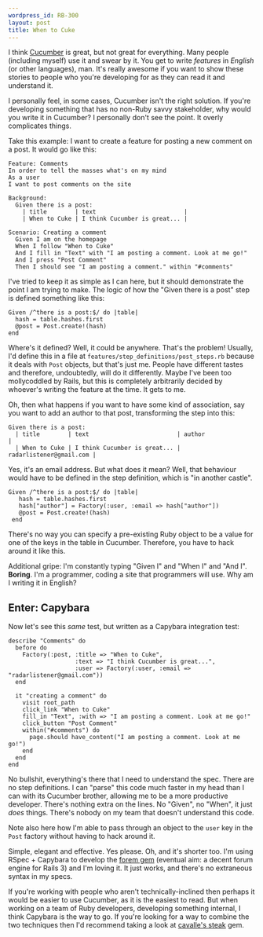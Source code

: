 ```yaml
--- 
wordpress_id: RB-300
layout: post
title: When to Cuke
---
```


I think <a href='http://github.com/aslakhellesoy/cucumber'>Cucumber</a> is great, but not great for everything. Many people (including myself) use it and swear by it. You get to write <em>features</em> in <em>English</em> (or other languages), man. It's really awesome if you want to show these stories to people who you're developing for as they can read it and understand it.

I personally feel, in some cases, Cucumber isn't the right solution. If you're developing something that has no non-Ruby savvy stakeholder, why would you write it in Cucumber? I personally don't see the point. It overly complicates things.

Take this example: I want to create a feature for posting a new comment on a post. It would go like this:

    Feature: Comments
    In order to tell the masses what's on my mind
    As a user
    I want to post comments on the site
    
    Background:
      Given there is a post:
        | title        | text                         |
        | When to Cuke | I think Cucumber is great... |

    Scenario: Creating a comment
      Given I am on the homepage
      When I follow "When to Cuke"
      And I fill in "Text" with "I am posting a comment. Look at me go!"
      And I press "Post Comment"
      Then I should see "I am posting a comment." within "#comments"
      
I've tried to keep it as simple as I can here, but it should demonstrate the point I am trying to make. The logic of how the "Given there is a post" step is defined something like this:

    Given /^there is a post:$/ do |table|
      hash = table.hashes.first
      @post = Post.create!(hash)
    end

Where's it defined? Well, it could be anywhere. That's the problem! Usually, I'd define this in a file at `features/step_definitions/post_steps.rb` because it deals with `Post` objects, but that's just me. People have different tastes and therefore, undoubtedly, will do it differently. Maybe I've been too mollycoddled by Rails, but this is completely arbitrarily decided by whoever's writing the feature at the time. It gets to me.

Oh, then what happens if you want to have some kind of association, say you want to add an author to that post, transforming the step into this:

    Given there is a post:
      | title        | text                         | author                  |
      | When to Cuke | I think Cucumber is great... | radarlistener@gmail.com |

Yes, it's an email address. But what does it mean? Well, that behaviour would have to be defined in the step definition, which is "in another castle".


    Given /^there is a post:$/ do |table|
       hash = table.hashes.first
       hash["author"] = Factory(:user, :email => hash["author"])
       @post = Post.create!(hash)
     end

There's no way you can specify a pre-existing Ruby object to be a value for one of the keys in the table in Cucumber. Therefore, you have to hack around it like this.

Additional gripe: I'm constantly typing "Given I" and "When I" and "And I". **Boring**. I'm a programmer, coding a site that programmers will use. Why am I writing it in English?

## Enter: Capybara

Now let's see this *same* test, but written as a Capybara integration test:

    describe "Comments" do
      before do
        Factory(:post, :title => "When to Cuke",
                       :text => "I think Cucumber is great...",
                       :user => Factory(:user, :email => "radarlistener@gmail.com"))
      end
      
      it "creating a comment" do
        visit root_path
        click_link "When to Cuke"
        fill_in "Text", :with => "I am posting a comment. Look at me go!"
        click_button "Post Comment"
        within("#comments") do
          page.should have_content("I am posting a comment. Look at me go!")
        end
      end
    end

No bullshit, everything's there that I need to understand the spec. There are no step definitions. I can "parse" this code much faster in my head than I can with its Cucumber brother, allowing me to be a more productive developer. There's nothing extra on the lines. No "Given", no "When", it just *does* things. There's nobody on my team that doesn't understand this code.

Note also here how I'm able to pass through an object to the `user` key in the `Post` factory without having to hack around it.

Simple, elegant and effective. Yes please. Oh, and it's shorter too. I'm using RSpec + Capybara to develop the <a href='http://github.com/radar/forem'>forem gem</a> (eventual aim: a decent forum engine for Rails 3) and I'm loving it. It just works, and there's no extraneous syntax in my specs.

If you're working with people who aren't technically-inclined then perhaps it would be easier to use Cucumber, as it is the easiest to read. But when working on a team of Ruby developers, developing something internal, I think Capybara is the way to go. If you're looking for a way to combine the two techniques then I'd recommend taking a look at <a href='http://github.com/cavalle/steak'>cavalle's steak</a> gem.

